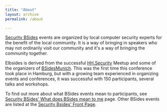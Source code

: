```yaml
---
title: "About"
layout: archive
permalink: /about

---
```


[Security BSides](http://securitybsides.com) events are organized by local computer security experts for the benefit of the local community. It is a way of bringing in speakers who may not ordinarily visit our community and it's a way of bringing the community together. 

Elbsides is derived from the successful [HH.Security](https://www.meetup.com/hh-security/) Meetup and some of the organizers of [BSidesMunich](https://bsidesmunich.org). This was the first time this conference took place in Hamburg, but with a growing team experienced in organizing events and conferences, it was successful with 150 participants, several talks and workshops.

To find out more about what BSides events mean to participants, see [Security BSides' What does BSides mean to me](http://www.securitybsides.com/w/page/87930010/What%20BSides%20Means) page. Other BSides events are listed at the [Security Bsides' Front Page](http://www.securitybsides.com/w/page/12194156/FrontPage).
